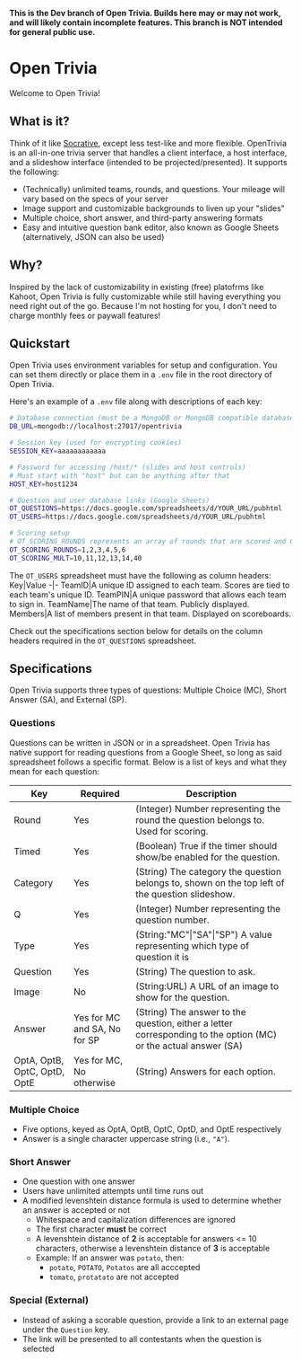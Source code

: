 **This is the Dev branch of Open Trivia. Builds here may or may not work, and will likely contain incomplete features. This branch is NOT intended for general public use.**

# Open Trivia
Welcome to Open Trivia! 

## What is it? 
Think of it like [Socrative](https://socrative.com/), except less test-like and more flexible.  OpenTrivia is an all-in-one trivia server that handles a client interface, a host interface, and a slideshow interface (intended to be projected/presented). It supports the following: 
- (Technically) unlimited teams, rounds, and questions. Your mileage will vary based on the specs of your server 
- Image support and customizable backgrounds to liven up your "slides" 
- Multiple choice, short answer, and third-party answering formats 
- Easy and intuitive question bank editor, also known as Google Sheets (alternatively, JSON can also be used)

## Why? 
Inspired by the lack of customizability in existing (free) platofrms like Kahoot, Open Trivia is fully customizable while still having everything you need right out of the go. Because I'm not hosting for you, I don't need to charge monthly fees or paywall features!

## Quickstart
Open Trivia uses environment variables for setup and configuration. You can set them directly or place them in a `.env` file in the root directory of Open Trivia. 

Here's an example of a `.env` file along with descriptions of each key: 

```bash
# Database connection (must be a MongoDB or MongoDB compatible database)
DB_URL=mongodb://localhost:27017/opentrivia

# Session key (used for encrypting cookies)
SESSION_KEY=aaaaaaaaaaaa

# Password for accessing /host/* (slides and host controls)
# Must start with "host" but can be anything after that
HOST_KEY=host1234

# Question and user database links (Google Sheets)
OT_QUESTIONS=https://docs.google.com/spreadsheets/d/YOUR_URL/pubhtml
OT_USERS=https://docs.google.com/spreadsheets/d/YOUR_URL/pubhtml

# Scoring setup
# OT_SCORING_ROUNDS represents an array of rounds that are scored and OT_SCORING_MULT is the point multiplier for each round (i.e., in the example below each correct answer in round 1 is worth 10 points)
OT_SCORING_ROUNDS=1,2,3,4,5,6 
OT_SCORING_MULT=10,11,12,13,14,40 
```

The `OT_USERS` spreadsheet must have the following as column headers: 
Key|Value
-|-
TeamID|A unique ID assigned to each team. Scores are tied to each team's unique ID. 
TeamPIN|A unique password that allows each team to sign in. 
TeamName|The name of that team. Publicly displayed.
Members|A list of members present in that team. Displayed on scoreboards. 

Check out the specifications section below for details on the column headers required in the `OT_QUESTIONS` spreadsheet.

## Specifications
Open Trivia supports three types of questions: Multiple Choice (MC), Short Answer (SA), and External (SP). 

### Questions
Questions can be written in JSON or in a spreadsheet. Open Trivia has native support for reading questions from a Google Sheet, so long as said spreadsheet follows a specific format. Below is a list of keys and what they mean for each question: 

Key|Required|Description
-|-|-
Round|Yes|(Integer) Number representing the round the question belongs to. Used for scoring.
Timed|Yes|(Boolean) True if the timer should show/be enabled for the question. 
Category|Yes|(String) The category the question belongs to, shown on the top left of the question slideshow. 
Q|Yes|(Integer) Number representing the question number. 
Type|Yes|(String:"MC"\|"SA"\|"SP") A value representing which type of question it is
Question|Yes|(String) The question to ask. 
Image|No|(String:URL) A URL of an image to show for the question. 
Answer|Yes for MC and SA, No for SP|(String) The answer to the question, either a letter corresponding to the option (MC) or the actual answer (SA)
OptA, OptB, OptC, OptD, OptE|Yes for MC, No otherwise|(String) Answers for each option. 

### Multiple Choice
- Five options, keyed as OptA, OptB, OptC, OptD, and OptE respectively 
- Answer is a single character uppercase string (i.e., `"A"`). 

### Short Answer 
- One question with one answer
- Users have unlimited attempts until time runs out
- A modified levenshtein distance formula is used to determine whether an answer is accepted or not
  - Whitespace and capitalization differences are ignored
  - The first character **must** be correct
  - A levenshtein distance of **2** is acceptable for answers <= 10 characters, otherwise a levenshtein distance of **3** is acceptable 
  - Example: If an answer was `potato`, then: 
    - `potato`, `POTATO`, `Potatos` are all acccepted 
    - `tomato`, `protatato` are not accepted

### Special (External)
- Instead of asking a scorable question, provide a link to an external page under the `Question` key. 
- The link will be presented to all contestants when the question is selected